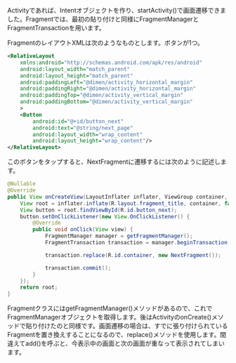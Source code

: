 Activityであれば、Intentオブジェクトを作り、startActivity()で画面遷移できました。Fragmentでは、最初の貼り付けと同様にFragmentManagerとFragmentTransactionを用います。

FragmentのレイアウトXMLは次のようなものとします。ボタンが1つ。

```xml
<RelativeLayout
    xmlns:android="http://schemas.android.com/apk/res/android"
    android:layout_width="match_parent"
    android:layout_height="match_parent"
    android:paddingLeft="@dimen/activity_horizontal_margin"
    android:paddingRight="@dimen/activity_horizontal_margin"
    android:paddingTop="@dimen/activity_vertical_margin"
    android:paddingBottom="@dimen/activity_vertical_margin"
    >
    <Button
        android:id="@+id/button_next"
        android:text="@string/next_page"
        android:layout_width="wrap_content"
        android:layout_height="wrap_content"/>
</RelativeLayout>
```

このボタンをタップすると、NextFragmentに遷移するには次のように記述します。

```java
@Nullable
@Override
public View onCreateView(LayoutInflater inflater, ViewGroup container, Bundle savedInstanceState) {
    View root = inflater.inflate(R.layout.fragment_title, container, false);
    View button = root.findViewById(R.id.button_next);
    button.setOnClickListener(new View.OnClickListener() {
        @Override
        public void onClick(View view) {
            FragmentManager manager = getFragmentManager();
            FragmentTransaction transaction = manager.beginTransaction();

            transaction.replace(R.id.container, new NextFragment());

            transaction.commit();
        }
    });
    return root;
}
```

FragmentクラスにはgetFragmentManager()メソッドがあるので、これでFragmentManagerオブジェクトを取得します。後はActivityのonCreate()メソッドで貼り付けたのと同様です。画面遷移の場合は、すでに張り付けられているFragmentを置き換えすることになるので、replace()メソッドを使用します。間違えてadd()を呼ぶと、今表示中の画面と次の画面が重なって表示されてしまいます。


